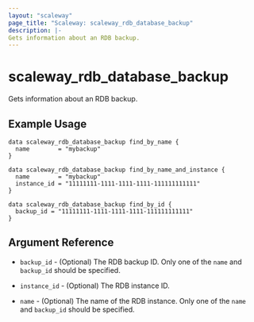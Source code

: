 ```yaml
---
layout: "scaleway"
page_title: "Scaleway: scaleway_rdb_database_backup"
description: |-
Gets information about an RDB backup.
---
```


# scaleway_rdb_database_backup

Gets information about an RDB backup.

## Example Usage

```hcl
data scaleway_rdb_database_backup find_by_name {
  name        = "mybackup"
}

data scaleway_rdb_database_backup find_by_name_and_instance {
  name        = "mybackup"
  instance_id = "11111111-1111-1111-1111-111111111111"
}

data scaleway_rdb_database_backup find_by_id {
  backup_id = "11111111-1111-1111-1111-111111111111"
}
```

## Argument Reference

- `backup_id` - (Optional) The RDB backup ID.
  Only one of the `name` and `backup_id` should be specified.

- `instance_id` - (Optional) The RDB instance ID.

- `name` - (Optional) The name of the RDB instance.
  Only one of the `name` and `backup_id` should be specified.


